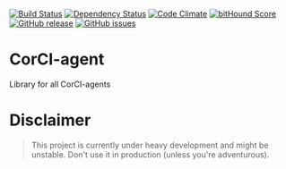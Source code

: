 [![Build Status](https://travis-ci.org/beevelop/corci-agent.svg?branch=master)](https://travis-ci.org/beevelop/corci-agent)
[![Dependency Status](https://gemnasium.com/beevelop/corci-agent.svg)](https://gemnasium.com/beevelop/corci-agent)
[![Code Climate](https://codeclimate.com/github/beevelop/corci-agent/badges/gpa.svg)](https://codeclimate.com/github/beevelop/corci-agent)
[![bitHound Score](https://www.bithound.io/github/beevelop/corci-agent/badges/score.svg)](https://www.bithound.io/github/beevelop/corci-agent)
[![GitHub release](https://img.shields.io/github/release/beevelop/corci-agent.svg?style=flat)](https://github.com/beevelop/corci-agent/releases)
[![GitHub issues](https://img.shields.io/github/issues/beevelop/corci-agent.svg?style=flat)](https://github.com/beevelop/corci-agent/issues)

# CorCI-agent

Library for all CorCI-agents

# Disclaimer

> This project is currently under heavy development and might be unstable. Don't use it in production (unless you're adventurous).